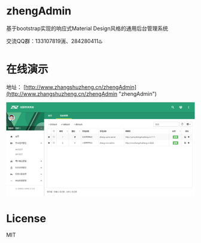 # zhengAdmin

基于bootstrap实现的响应式Material Design风格的通用后台管理系统

交流QQ群：133107819🈵、284280411♨️

# 在线演示

地址： [http://www.zhangshuzheng.cn/zhengAdmin](http://www.zhangshuzheng.cn/zhengAdmin "zhengAdmin")


![预览效果图](images/zheng-upms-crud.png)

# License
  MIT


